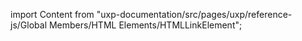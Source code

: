 
import Content from "uxp-documentation/src/pages/uxp/reference-js/Global Members/HTML Elements/HTMLLinkElement";

<Content query="product=xd"/>
